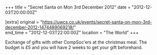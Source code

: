 +++
title = "Secret Santa on Mon 3rd December 2012"
date = "2012-12-03T20:00:00Z"

[extra]
original = "https://uwcs.co.uk/events/secret-santa-on-mon-3rd-december-2012-1474489069218/"    
end_time = "2012-12-03T22:00:00Z"
location = "The World"
+++

Exchange of gifts with other CompSoc'ers at the christmas meal. The budget is £5 and you will have 2 weeks to get your gift beforehand.

